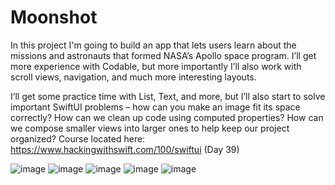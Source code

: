 # Moonshot

In this project I'm going to build an app that lets users learn about the missions and astronauts that formed NASA’s Apollo space program. I’ll get more experience with Codable, but more importantly I’ll also work with scroll views, navigation, and much more interesting layouts.

I’ll get some practice time with List, Text, and more, but I’ll also start to solve important SwiftUI problems – how can you make an image fit its space correctly? How can we clean up code using computed properties? How can we compose smaller views into larger ones to help keep our project organized? Course located here: https://www.hackingwithswift.com/100/swiftui (Day 39)

![image](https://user-images.githubusercontent.com/45769925/183442163-1f3d4ea6-1838-4fb9-8675-8c720ca20034.png)
![image](https://user-images.githubusercontent.com/45769925/183442453-732fa151-0420-42d4-a800-c7097ec46363.png)
![image](https://user-images.githubusercontent.com/45769925/183442519-e9f4d842-8288-4b21-965e-39caa955536d.png)
![image](https://user-images.githubusercontent.com/45769925/183442667-6efe86f8-d960-4822-a9c2-412904783a00.png)
![image](https://user-images.githubusercontent.com/45769925/183442793-05cf6364-8661-4880-8021-4e6e00f70169.png)
